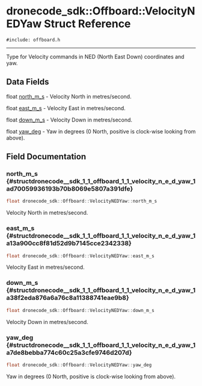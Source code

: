 # dronecode_sdk::Offboard::VelocityNEDYaw Struct Reference
`#include: offboard.h`

----


Type for Velocity commands in NED (North East Down) coordinates and yaw. 


## Data Fields


float [north_m_s](#structdronecode__sdk_1_1_offboard_1_1_velocity_n_e_d_yaw_1ad70059936193b70b8069e5807a391dfe)  - Velocity North in metres/second.

float [east_m_s](#structdronecode__sdk_1_1_offboard_1_1_velocity_n_e_d_yaw_1a13a900cc8f81d52d9b7145cce2342338)  - Velocity East in metres/second.

float [down_m_s](#structdronecode__sdk_1_1_offboard_1_1_velocity_n_e_d_yaw_1a38f2eda876a6a76c8a11388741eae9b8)  - Velocity Down in metres/second.

float [yaw_deg](#structdronecode__sdk_1_1_offboard_1_1_velocity_n_e_d_yaw_1a7de8bebba774c60c25a3cfe9746d207d)  - Yaw in degrees (0 North, positive is clock-wise looking from above).


## Field Documentation


### north_m_s {#structdronecode__sdk_1_1_offboard_1_1_velocity_n_e_d_yaw_1ad70059936193b70b8069e5807a391dfe}

```cpp
float dronecode_sdk::Offboard::VelocityNEDYaw::north_m_s
```


Velocity North in metres/second.


### east_m_s {#structdronecode__sdk_1_1_offboard_1_1_velocity_n_e_d_yaw_1a13a900cc8f81d52d9b7145cce2342338}

```cpp
float dronecode_sdk::Offboard::VelocityNEDYaw::east_m_s
```


Velocity East in metres/second.


### down_m_s {#structdronecode__sdk_1_1_offboard_1_1_velocity_n_e_d_yaw_1a38f2eda876a6a76c8a11388741eae9b8}

```cpp
float dronecode_sdk::Offboard::VelocityNEDYaw::down_m_s
```


Velocity Down in metres/second.


### yaw_deg {#structdronecode__sdk_1_1_offboard_1_1_velocity_n_e_d_yaw_1a7de8bebba774c60c25a3cfe9746d207d}

```cpp
float dronecode_sdk::Offboard::VelocityNEDYaw::yaw_deg
```


Yaw in degrees (0 North, positive is clock-wise looking from above).

